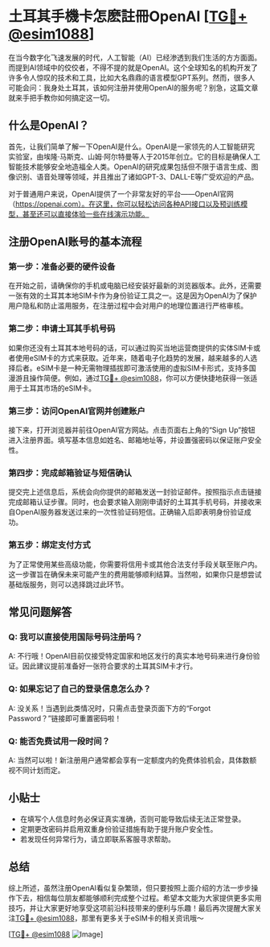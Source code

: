 # 土耳其手機卡怎麽註冊OpenAI [[TG💪+ @esim1088](https://t.me/s/esim1088)]

在当今数字化飞速发展的时代，人工智能（AI）已经渗透到我们生活的方方面面。而提到AI领域中的佼佼者，不得不提的就是OpenAI。这个全球知名的机构开发了许多令人惊叹的技术和工具，比如大名鼎鼎的语言模型GPT系列。然而，很多人可能会问：我身处土耳其，该如何注册并使用OpenAI的服务呢？别急，这篇文章就来手把手教你如何搞定这一切。

## 什么是OpenAI？

首先，让我们简单了解一下OpenAI是什么。OpenAI是一家领先的人工智能研究实验室，由埃隆·马斯克、山姆·阿尔特曼等人于2015年创立。它的目标是确保人工智能技术能够安全地造福全人类。OpenAI的研究成果包括但不限于语言生成、图像识别、语音处理等领域，并且推出了诸如GPT-3、DALL-E等广受欢迎的产品。

对于普通用户来说，OpenAI提供了一个非常友好的平台——OpenAI官网（https://openai.com）。在这里，你可以轻松访问各种API接口以及预训练模型，甚至还可以直接体验一些在线演示功能。

## 注册OpenAI账号的基本流程

### 第一步：准备必要的硬件设备

在开始之前，请确保你的手机或电脑已经安装好最新的浏览器版本。此外，还需要一张有效的土耳其本地SIM卡作为身份验证工具之一。这是因为OpenAI为了保护用户隐私和防止滥用服务，在注册过程中会对用户的地理位置进行严格审核。

### 第二步：申请土耳其手机号码

如果你还没有土耳其本地号码的话，可以通过购买当地运营商提供的实体SIM卡或者使用eSIM卡的方式来获取。近年来，随着电子化趋势的发展，越来越多的人选择后者。eSIM卡是一种无需物理插拔即可激活使用的虚拟SIM卡形式，支持多国漫游且操作简便。例如，通过[TG💪+ @esim1088](https://t.me/s/esim1088)，你可以方便快捷地获得一张适用于土耳其市场的eSIM卡。

### 第三步：访问OpenAI官网并创建账户

接下来，打开浏览器并前往OpenAI官方网站。点击页面右上角的“Sign Up”按钮进入注册界面。填写基本信息如姓名、邮箱地址等，并设置强密码以保证账户安全性。

### 第四步：完成邮箱验证与短信确认

提交完上述信息后，系统会向你提供的邮箱发送一封验证邮件。按照指示点击链接完成邮箱认证步骤。同时，也会要求输入刚刚申请好的土耳其手机号码，并接收来自OpenAI服务器发送过来的一次性验证码短信。正确输入后即表明身份验证成功。

### 第五步：绑定支付方式

为了正常使用某些高级功能，你需要将信用卡或其他合法支付手段关联至账户内。这一步骤旨在确保未来可能产生的费用能够顺利结算。当然啦，如果你只是想尝试基础版服务，则可以选择跳过此环节。

## 常见问题解答

### Q: 我可以直接使用国际号码注册吗？
A: 不行哦！OpenAI目前仅接受特定国家和地区发行的真实本地号码来进行身份验证。因此建议提前准备好一张符合要求的土耳其SIM卡才行。

### Q: 如果忘记了自己的登录信息怎么办？
A: 没关系！当遇到此类情况时，只需点击登录页面下方的“Forgot Password？”链接即可重置密码啦！

### Q: 能否免费试用一段时间？
A: 当然可以啦！新注册用户通常都会享有一定额度内的免费体验机会，具体数额视不同计划而定。

## 小贴士

- 在填写个人信息时务必保证真实准确，否则可能导致后续无法正常登录。
- 定期更改密码并启用双重身份验证措施有助于提升账户安全性。
- 若发现任何异常行为，请立即联系客服寻求帮助。

## 总结

综上所述，虽然注册OpenAI看似复杂繁琐，但只要按照上面介绍的方法一步步操作下去，相信每位朋友都能够顺利完成整个过程。希望本文能为大家提供更多实用技巧，并让大家更好地享受这项前沿科技带来的便利与乐趣！最后再次提醒大家关注[TG💪+ @esim1088](https://t.me/s/esim1088)，那里有更多关于eSIM卡的相关资讯哦～

[[TG💪+ @esim1088](https://t.me/s/esim1088) ![Image](https://i.postimg.cc/4NQfJmqS/Snipaste-2025-05-13-00-14-12.png)]